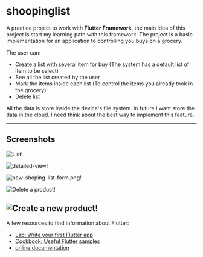 # shoopinglist

A practice project to work with **Flutter Framework**, the main idea of this project is start my learning path with this framework. The project is a basic implementation for an application to controlling you buys on a grocery.   

The user can: 
- Create a list with several item for buy (The system has a default list of item to be select)
- See all the list created by the user
- Mark the items inside each list (To control the items you already took in the grocery)
- Delete list

All the data is store inside the device's file system. in future I want store the data in the cloud. I need think about the best way to implement this feature.

---

## Screenshots

![List!](/screenshots/shopping-list-catalog.png "List")

![detailed-view!](/screenshots/detailed-view.png "detailed-view")

![new-shoping-list-form.png!](/screenshots/new-list-form.png "new-list-form")

![Delete a product!](/screenshots/delete-product-dialog.png "Delete a product")

![Create a new product!](/screenshots/create-new-product-dialog.png "Create a new product")
---
A few resources to find information about Flutter:

- [Lab: Write your first Flutter app](https://flutter.dev/docs/get-started/codelab)
- [Cookbook: Useful Flutter samples](https://flutter.dev/docs/cookbook)
- [online documentation](https://flutter.dev/docs)
